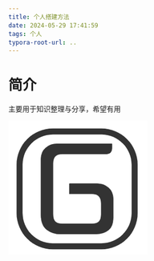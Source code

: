 ```yaml
---
title: 个人搭建方法
date: 2024-05-29 17:41:59
tags: 个人
typora-root-url: ..
---
```




# 简介

主要用于知识整理与分享，希望有用

![test1](/img/test1.png)







